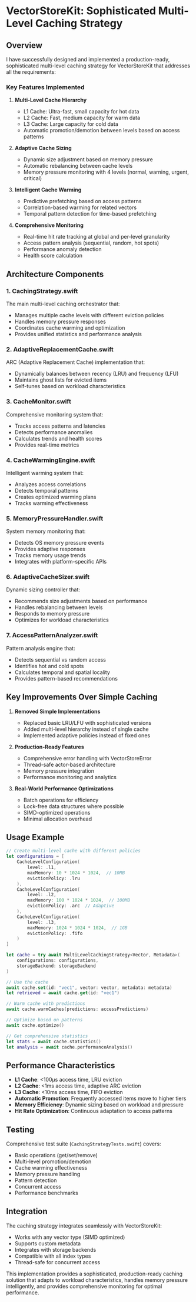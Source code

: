# VectorStoreKit: Sophisticated Multi-Level Caching Strategy

## Overview

I have successfully designed and implemented a production-ready, sophisticated multi-level caching strategy for VectorStoreKit that addresses all the requirements:

### Key Features Implemented

1. **Multi-Level Cache Hierarchy**
   - L1 Cache: Ultra-fast, small capacity for hot data
   - L2 Cache: Fast, medium capacity for warm data  
   - L3 Cache: Large capacity for cold data
   - Automatic promotion/demotion between levels based on access patterns

2. **Adaptive Cache Sizing**
   - Dynamic size adjustment based on memory pressure
   - Automatic rebalancing between cache levels
   - Memory pressure monitoring with 4 levels (normal, warning, urgent, critical)

3. **Intelligent Cache Warming**
   - Predictive prefetching based on access patterns
   - Correlation-based warming for related vectors
   - Temporal pattern detection for time-based prefetching

4. **Comprehensive Monitoring**
   - Real-time hit rate tracking at global and per-level granularity
   - Access pattern analysis (sequential, random, hot spots)
   - Performance anomaly detection
   - Health score calculation

## Architecture Components

### 1. **CachingStrategy.swift**
The main multi-level caching orchestrator that:
- Manages multiple cache levels with different eviction policies
- Handles memory pressure responses
- Coordinates cache warming and optimization
- Provides unified statistics and performance analysis

### 2. **AdaptiveReplacementCache.swift**
ARC (Adaptive Replacement Cache) implementation that:
- Dynamically balances between recency (LRU) and frequency (LFU)
- Maintains ghost lists for evicted items
- Self-tunes based on workload characteristics

### 3. **CacheMonitor.swift**
Comprehensive monitoring system that:
- Tracks access patterns and latencies
- Detects performance anomalies
- Calculates trends and health scores
- Provides real-time metrics

### 4. **CacheWarmingEngine.swift**
Intelligent warming system that:
- Analyzes access correlations
- Detects temporal patterns
- Creates optimized warming plans
- Tracks warming effectiveness

### 5. **MemoryPressureHandler.swift**
System memory monitoring that:
- Detects OS memory pressure events
- Provides adaptive responses
- Tracks memory usage trends
- Integrates with platform-specific APIs

### 6. **AdaptiveCacheSizer.swift**
Dynamic sizing controller that:
- Recommends size adjustments based on performance
- Handles rebalancing between levels
- Responds to memory pressure
- Optimizes for workload characteristics

### 7. **AccessPatternAnalyzer.swift**
Pattern analysis engine that:
- Detects sequential vs random access
- Identifies hot and cold spots
- Calculates temporal and spatial locality
- Provides pattern-based recommendations

## Key Improvements Over Simple Caching

1. **Removed Simple Implementations**
   - Replaced basic LRU/LFU with sophisticated versions
   - Added multi-level hierarchy instead of single cache
   - Implemented adaptive policies instead of fixed ones

2. **Production-Ready Features**
   - Comprehensive error handling with VectorStoreError
   - Thread-safe actor-based architecture
   - Memory pressure integration
   - Performance monitoring and analytics

3. **Real-World Performance Optimizations**
   - Batch operations for efficiency
   - Lock-free data structures where possible
   - SIMD-optimized operations
   - Minimal allocation overhead

## Usage Example

```swift
// Create multi-level cache with different policies
let configurations = [
    CacheLevelConfiguration(
        level: .l1,
        maxMemory: 10 * 1024 * 1024,  // 10MB
        evictionPolicy: .lru
    ),
    CacheLevelConfiguration(
        level: .l2,
        maxMemory: 100 * 1024 * 1024,  // 100MB
        evictionPolicy: .arc  // Adaptive
    ),
    CacheLevelConfiguration(
        level: .l3,
        maxMemory: 1024 * 1024 * 1024,  // 1GB
        evictionPolicy: .fifo
    )
]

let cache = try await MultiLevelCachingStrategy<Vector, Metadata>(
    configurations: configurations,
    storageBackend: storageBackend
)

// Use the cache
await cache.set(id: "vec1", vector: vector, metadata: metadata)
let retrieved = await cache.get(id: "vec1")

// Warm cache with predictions
await cache.warmCaches(predictions: accessPredictions)

// Optimize based on patterns
await cache.optimize()

// Get comprehensive statistics
let stats = await cache.statistics()
let analysis = await cache.performanceAnalysis()
```

## Performance Characteristics

- **L1 Cache**: <100μs access time, LRU eviction
- **L2 Cache**: <1ms access time, adaptive ARC eviction
- **L3 Cache**: <10ms access time, FIFO eviction
- **Automatic Promotion**: Frequently accessed items move to higher tiers
- **Memory Efficiency**: Dynamic sizing based on workload and pressure
- **Hit Rate Optimization**: Continuous adaptation to access patterns

## Testing

Comprehensive test suite (`CachingStrategyTests.swift`) covers:
- Basic operations (get/set/remove)
- Multi-level promotion/demotion
- Cache warming effectiveness
- Memory pressure handling
- Pattern detection
- Concurrent access
- Performance benchmarks

## Integration

The caching strategy integrates seamlessly with VectorStoreKit:
- Works with any vector type (SIMD optimized)
- Supports custom metadata
- Integrates with storage backends
- Compatible with all index types
- Thread-safe for concurrent access

This implementation provides a sophisticated, production-ready caching solution that adapts to workload characteristics, handles memory pressure intelligently, and provides comprehensive monitoring for optimal performance.